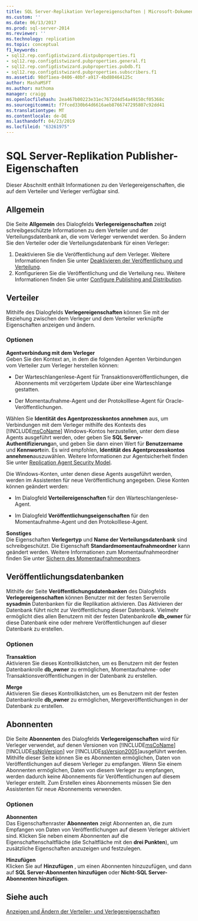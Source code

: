 ```yaml
---
title: SQL Server-Replikation Verlegereigenschaften | Microsoft-Dokumentation
ms.custom: ''
ms.date: 06/13/2017
ms.prod: sql-server-2014
ms.reviewer: ''
ms.technology: replication
ms.topic: conceptual
f1_keywords:
- sql12.rep.configdistwizard.distpubproperties.f1
- sql12.rep.configdistwizard.pubproperties.general.f1
- sql12.rep.configdistwizard.pubproperties.pubdb.f1
- sql12.rep.configdistwizard.pubproperties.subscribers.f1
ms.assetid: 98df1aea-0406-40bf-a917-4bd80464125c
author: MashaMSFT
ms.author: mathoma
manager: craigg
ms.openlocfilehash: 2ea467b00223e31ec7672d4d54a49150cf05368c
ms.sourcegitcommit: f7fced330b64d6616aeb8766747295807c92dd41
ms.translationtype: MT
ms.contentlocale: de-DE
ms.lasthandoff: 04/23/2019
ms.locfileid: "63261975"
---
```

# <a name="sql-server-replication-publisher-properties"></a>SQL Server-Replikation Publisher-Eigenschaften
  Dieser Abschnitt enthält Informationen zu den Verlegereigenschaften, die auf dem Verteiler und Verleger verfügbar sind. 

## <a name="general"></a>Allgemein  
  Die Seite **Allgemein** des Dialogfelds **Verlegereigenschaften** zeigt schreibgeschützte Informationen zu dem Verteiler und der Verteilungsdatenbank an, die vom Verleger verwendet werden. So ändern Sie den Verteiler oder die Verteilungsdatenbank für einen Verleger:  
  
1.  Deaktivieren Sie die Veröffentlichung auf dem Verleger. Weitere Informationen finden Sie unter [Deaktivieren der Veröffentlichung und Verteilung](disable-publishing-and-distribution.md).    
2.  Konfigurieren Sie die Veröffentlichung und die Verteilung neu. Weitere Informationen finden Sie unter [Configure Publishing and Distribution](configure-publishing-and-distribution.md).  

## <a name="distributor"></a>Verteiler
  Mithilfe des Dialogfelds **Verlegereigenschaften** können Sie mit der Beziehung zwischen dem Verleger und dem Verteiler verknüpfte Eigenschaften anzeigen und ändern.  
  
### <a name="options"></a>Optionen  
 **Agentverbindung mit dem Verleger**  
 Geben Sie den Kontext an, in dem die folgenden Agenten Verbindungen vom Verteiler zum Verleger herstellen können:  
  
-   Der Warteschlangenlese-Agent für Transaktionsveröffentlichungen, die Abonnements mit verzögertem Update über eine Warteschlange gestatten.  
  
-   Der Momentaufnahme-Agent und der Protokolllese-Agent für Oracle-Veröffentlichungen.  
  
 Wählen Sie **Identität des Agentprozesskontos annehmen** aus, um Verbindungen mit dem Verleger mithilfe des Kontexts des [!INCLUDE[msCoName](../../includes/msconame-md.md)] Windows-Kontos herzustellen, unter dem diese Agents ausgeführt werden, oder geben Sie **SQL Server-Authentifizierung**an, und geben Sie dann einen Wert für **Benutzername** und **Kennwort**ein. Es wird empfohlen, **Identität des Agentprozesskontos annehmen**auszuwählen. Weitere Informationen zur Agentsicherheit finden Sie unter [Replication Agent Security Model](security/replication-agent-security-model.md).  
  
 Die Windows-Konten, unter denen diese Agents ausgeführt werden, werden im Assistenten für neue Veröffentlichung angegeben. Diese Konten können geändert werden:  
  
-   Im Dialogfeld **Verteilereigenschaften** für den Warteschlangenlese-Agent.  
  
-   Im Dialogfeld **Veröffentlichungseigenschaften** für den Momentaufnahme-Agent und den Protokolllese-Agent.  
  
 **Sonstiges**  
 Die Eigenschaften **Verlegertyp** und **Name der Verteilungsdatenbank** sind schreibgeschützt. Die Eigenschaft **Standardmomentaufnahmeordner** kann geändert werden. Weitere Informationen zum Momentaufnahmeordner finden Sie unter [Sichern des Momentaufnahmeordners](security/secure-the-snapshot-folder.md).  
  

## <a name="publication-databases"></a>Veröffentlichungsdatenbanken
  Mithilfe der Seite **Veröffentlichungsdatenbanken** des Dialogfelds **Verlegereigenschaften** können Benutzer mit der festen Serverrolle **sysadmin** Datenbanken für die Replikation aktivieren. Das Aktivieren der Datenbank führt nicht zur Veröffentlichung dieser Datenbank. Vielmehr ermöglicht dies allen Benutzern mit der festen Datenbankrolle **db_owner** für diese Datenbank eine oder mehrere Veröffentlichungen auf dieser Datenbank zu erstellen.  
  
### <a name="options"></a>Optionen  
 **Transaktion**  
 Aktivieren Sie dieses Kontrollkästchen, um es Benutzern mit der festen Datenbankrolle **db_owner** zu ermöglichen, Momentaufnahme- oder Transaktionsveröffentlichungen in der Datenbank zu erstellen. 
  
 **Merge**  
 Aktivieren Sie dieses Kontrollkästchen, um es Benutzern mit der festen Datenbankrolle **db_owner** zu ermöglichen, Mergeveröffentlichungen in der Datenbank zu erstellen.  

## <a name="subscribers"></a>Abonnenten

  Die Seite **Abonnenten** des Dialogfelds **Verlegereigenschaften** wird für Verleger verwendet, auf denen Versionen von [!INCLUDE[msCoName](../../includes/msconame-md.md)] [!INCLUDE[ssNoVersion](../../includes/ssnoversion-md.md)] vor [!INCLUDE[ssVersion2005](../../includes/ssversion2005-md.md)]ausgeführt werden. Mithilfe dieser Seite können Sie es Abonnenten ermöglichen, Daten von Veröffentlichungen auf diesem Verleger zu empfangen. Wenn Sie einem Abonnenten ermöglichen, Daten von diesem Verleger zu empfangen, werden dadurch keine Abonnements für Veröffentlichungen auf diesem Verleger erstellt. Zum Erstellen eines Abonnements müssen Sie den Assistenten für neue Abonnements verwenden.  
  
### <a name="options"></a>Optionen  
 **Abonnenten**  
 Das Eigenschaftenraster **Abonnenten** zeigt Abonnenten an, die zum Empfangen von Daten von Veröffentlichungen auf diesem Verleger aktiviert sind. Klicken Sie neben einem Abonnenten auf die Eigenschaftenschaltfläche (die Schaltfläche mit den **drei Punkten**), um zusätzliche Eigenschaften anzuzeigen und festzulegen.  
  
 **Hinzufügen**  
 Klicken Sie auf **Hinzufügen** , um einen Abonnenten hinzuzufügen, und dann auf **SQL Server-Abonnenten hinzufügen** oder **Nicht-SQL Server-Abonnenten hinzufügen**.  

## <a name="see-also"></a>Siehe auch  
 [Anzeigen und Ändern der Verteiler- und Verlegereigenschaften](view-and-modify-distributor-and-publisher-properties.md)   

  
  
